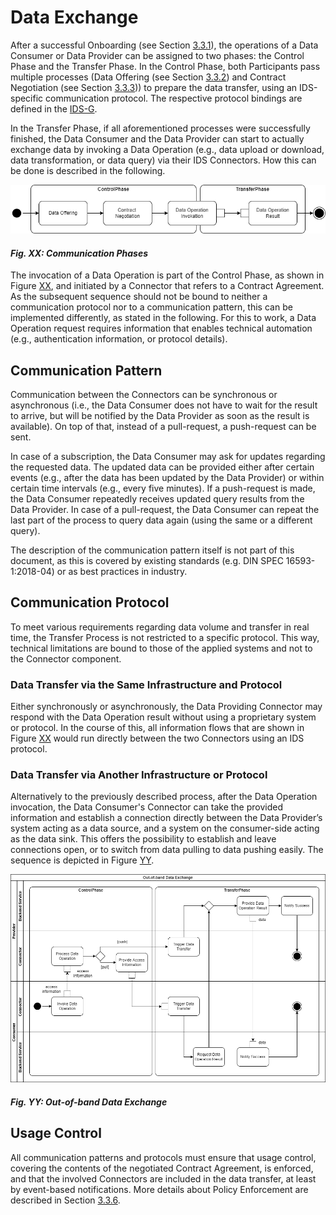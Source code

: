 # Data Exchange

<!-- https://github.com/International-Data-Spaces-Association/IDS-G-pre/tree/main/Communication/sequence-diagrams/data-connector-to-data-connector#requesting-data -->
<!-- from LaTex file section3_1_process_layer -->

After a successful Onboarding (see Section [3.3.1](3_3_1_Onboarding.md)), the operations of a Data 
Consumer or Data Provider can be assigned to two phases: the Control Phase and the Transfer Phase. 
In the Control Phase, both Participants pass multiple processes (Data Offering 
(see Section [3.3.2](3_3_2_Data_Offering.md)) and Contract Negotiation (see Section 
[3.3.3](3_3_3_Contract_Negotiation.md))) to prepare the data transfer, using an IDS-specific 
communication protocol. The respective protocol bindings are defined in the 
[IDS-G](https://github.com/International-Data-Spaces-Association/IDS-G). 

In the Transfer Phase, if all aforementioned processes were successfully finished, the Data Consumer 
and the Data Provider can start to actually exchange data by invoking a Data Operation (e.g., data 
upload or download, data transformation, or data query) via their IDS Connectors. How this can be 
done is described in the following.

![Communication Phases](media/communication-phases.png)
#### _Fig. XX: Communication Phases_

The invocation of a Data Operation is part of the Control Phase, as shown in Figure [XX](#_fig-xx-communication-phases_), and 
initiated by a Connector that refers to a Contract Agreement. As the subsequent sequence should not 
be bound to neither a communication protocol nor to a communication pattern, this can be implemented 
differently, as stated in the following. For this to work, a Data Operation request requires 
information that enables technical automation (e.g., authentication information, or protocol details).

## Communication Pattern

Communication between the Connectors can be synchronous or asynchronous (i.e., the Data Consumer 
does not have to wait for the result to arrive, but will be notified by the Data Provider as soon as 
the result is available). On top of that, instead of a pull-request, a push-request can be sent. 

In case of a subscription, the Data Consumer may ask for updates regarding the requested data. The 
updated data can be provided either after certain events (e.g., after the data has been updated by 
the Data Provider) or within certain time intervals (e.g., every five minutes). If a push-request 
is made, the Data Consumer repeatedly receives updated query results from the Data Provider. In case 
of a pull-request, the Data Consumer can repeat the last part of the process to query data again 
(using the same or a different query).

The description of the communication pattern itself is not part of this document, as this is covered
by existing standards (e.g. DIN SPEC 16593-1:2018-04) or as best practices in industry.

## Communication Protocol

To meet various requirements regarding data volume and transfer in real time, the Transfer Process
is not restricted to a specific protocol. This way, technical limitations are bound to those of the 
applied systems and not to the Connector component.

### Data Transfer via the Same Infrastructure and Protocol

Either synchronously or asynchronously, the Data Providing Connector may respond with the Data 
Operation result without using a proprietary system or protocol. In the course of this, all 
information flows that are shown in Figure [XX](#_fig-xx-communication-phases_) 
would run directly between the two Connectors using an IDS protocol.

### Data Transfer via Another Infrastructure or Protocol

Alternatively to the previously described process, after the Data Operation invocation, the Data 
Consumer's Connector can take the provided information and establish a connection directly between 
the Data Provider’s system acting as a data source, and a system on the consumer-side acting as the 
data sink. This offers the possibility to establish and leave connections open, or to switch from 
data pulling to data pushing easily. The sequence is depicted in Figure [YY](#_fig-yy-out-of-band-data-exchange_).

![Out-of-band Data Exchange](media/data-transfer.png)
#### _Fig. YY: Out-of-band Data Exchange_

## Usage Control

All communication patterns and protocols must ensure that usage control, covering the contents of 
the negotiated Contract Agreement, is enforced, and that the involved Connectors are included in the 
data transfer, at least by event-based notifications. More details about Policy Enforcement are
described in Section [3.3.6](3_3_6_Policy_Enforcement.md).
